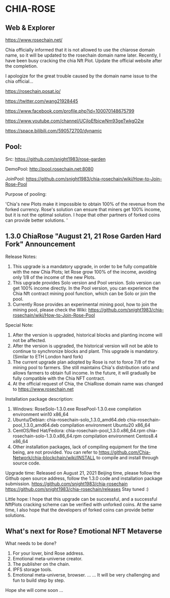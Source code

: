 # CHIA-ROSE

Web & Explorer
---
https://www.rosechain.net/

Chia officially informed that it is not allowed to use the chiarose domain name, so it will be updated to the rosechain domain name later. Recently, I have been busy cracking the chia Nft Plot. Update the official website after the completion.

I apologize for the great trouble caused by the domain name issue to the chia official... 

https://rosechain.posat.io/

https://twitter.com/wang21928445

https://www.facebook.com/profile.php?id=100070148675799

https://www.youtube.com/channel/UCjIoEfbicwNm93geTwkgO2w

https://space.bilibili.com/590572700/dynamic

Pool:
---
Src:      https://github.com/snight1983/rose-garden

DemoPool: http://pool.rosechain.net:8080

JoinPool: https://github.com/snight1983/chia-rosechain/wiki/How-to-Join-Rose-Pool

Purpose of pooling: 

'Chia's new Plots make it impossible to obtain 100% of the revenue from the forked currency. Rose's solution can ensure that miners get 100% income, but it is not the optimal solution. I hope that other partners of forked coins can provide better solutions. '


1.3.0 ChiaRose "August 21, 21 Rose Garden Hard Fork" Announcement 
---
Release Notes:
1. This upgrade is a mandatory upgrade, in order to be fully compatible with the new Chia Plots; let Rose grow 100% of the income, avoiding only 1/8 of the income of the new Plots.
2. This upgrade provides Solo version and Pool version. Solo version can get 100% income directly. In the Pool version, you can experience the Chia Nft contract mining pool function, which can be Solo or join the pool.
3. Currently Rose provides an experimental mining pool, how to join the mining pool, please check the Wiki:
    https://github.com/snight1983/chia-rosechain/wiki/How-to-Join-Rose-Pool 

Special Note:
1. After the version is upgraded, historical blocks and planting income will not be affected.
2. After the version is upgraded, the historical version will not be able to continue to synchronize blocks and plant. This upgrade is mandatory. (Similar to ETH London hard fork)
3. The current upgrade plan adopted by Rose is not to force 7/8 of the mining pool to farmers. She still maintains Chia's distribution ratio and allows farmers to obtain full income.
    In the future, it will gradually be fully compatible with the Chia NFT contract.
4. At the official request of Chia, the ChiaRose domain name was changed to https://www.rosechain.net 


Installation package description:
1. Windows: RoseSolo-1.3.0.exe RosePool-1.3.0.exe compilation environment win10 x86_64
2. Ubuntu/Debian: chia-rosechain-solo_1.3.0_amd64.deb chia-rosechain-pool_1.3.0_amd64.deb compilation environment Ubuntu20 x86_64
3. CentOS/Red Hat/Fedora: chia-rosechain-pool_1.3.0.x86_64.rpm chia-rosechain-solo-1.3.0.x86_64.rpm compilation environment Centos8.4 x86_64
4. Other installation packages, lack of compiling equipment for the time being, are not provided. You can refer to https://github.com/Chia-Network/chia-blockchain/wiki/INSTALL to compile and install through source code.

Upgrade time:
Released on August 21, 2021 Beijing time, please follow the Github open source address, follow the 1.3.0 code and installation package submission. 
https://github.com/snight1983/chia-rosechain
https://github.com/snight1983/chia-rosechain/releases
Stay tuned :) 

Little hope:
I hope that this upgrade can be successful, and a successful NftPlots cracking scheme can be verified with unforked coins. At the same time, I also hope that the developers of forked coins can provide better solutions. 


What's next for Rose?  Emotional NFT Metaverse 
---
What needs to be done?
1. For your lover, bind Rose address.
2. Emotional meta-universe creator.
3. The publisher on the chain.
4. IPFS storage tools.
5. Emotional meta-universe, browser.
... ...
It will be very challenging and fun to build step by step. 

Hope she will come soon ...
